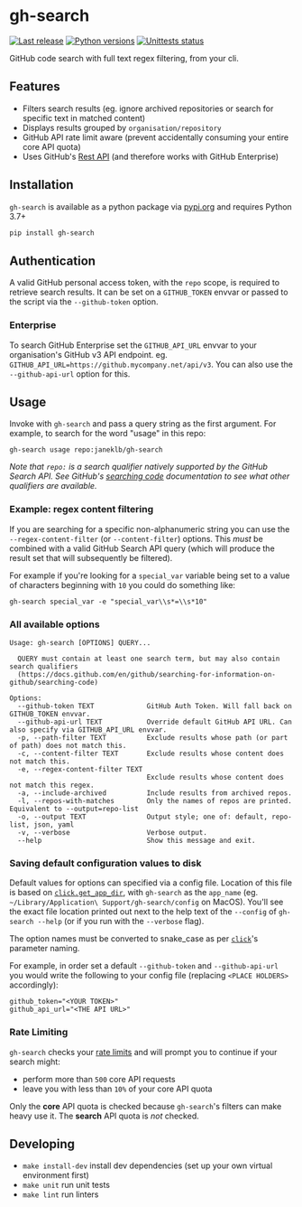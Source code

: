 <!-- markdownlint-disable MD004 -->

# gh-search

[![Last release](https://img.shields.io/pypi/v/gh-search.svg)](https://pypi.python.org/pypi/gh-search)
[![Python versions](https://img.shields.io/pypi/pyversions/gh-search.svg)](https://pypi.python.org/pypi/gh-search)
[![Unittests status](https://github.com/janeklb/gh-search/actions/workflows/lint-and-test.yml/badge.svg?branch=main)](https://github.com/janeklb/gh-search/actions/workflows/lint-and-test.yml?query=branch%3Amain)

GitHub code search with full text regex filtering, from your cli.

## Features

* Filters search results (eg. ignore archived repositories or search for specific text in matched content)
* Displays results grouped by `organisation/repository`
* GitHub API rate limit aware (prevent accidentally consuming your entire core API quota)
* Uses GitHub's [Rest API] (and therefore works with GitHub Enterprise)

[Rest API]: https://docs.github.com/en/rest/reference/search#search-code

## Installation

`gh-search` is available as a python package via [pypi.org](https://pypi.org/project/gh-search/) and requires Python 3.7+

```bash
pip install gh-search
```

## Authentication

A valid GitHub personal access token, with the `repo` scope, is required to retrieve search results.
It can be set on a `GITHUB_TOKEN` envvar or passed to the script via the `--github-token` option.

### Enterprise

To search GitHub Enterprise set the `GITHUB_API_URL` envvar to your organisation's GitHub v3 API endpoint.
eg. `GITHUB_API_URL=https://github.mycompany.net/api/v3`. You can also use the `--github-api-url` option for this.

## Usage

Invoke with `gh-search` and pass a query string as the first argument. For example, to search for the word "usage" in this repo:

```shell
gh-search usage repo:janeklb/gh-search
```

_Note that `repo:` is a search qualifier natively supported by the GitHub Search API. See GitHub's [searching code] documentation to see what other qualifiers are available._

### Example: regex content filtering

If you are searching for a specific non-alphanumeric string you can use the `--regex-content-filter` (or `--content-filter`) options. This _must_
be combined with a valid GitHub Search API query (which will produce the result set that will subsequently be filtered).

For example if you're looking for a `special_var` variable being set to a value  of characters beginning with `10` you could do something like:

```shell
gh-search special_var -e "special_var\\s*=\\s*10"
```

### All available options

```text
Usage: gh-search [OPTIONS] QUERY...

  QUERY must contain at least one search term, but may also contain search qualifiers
  (https://docs.github.com/en/github/searching-for-information-on-github/searching-code)

Options:
  --github-token TEXT             GitHub Auth Token. Will fall back on GITHUB_TOKEN envvar.
  --github-api-url TEXT           Override default GitHub API URL. Can also specify via GITHUB_API_URL envvar.
  -p, --path-filter TEXT          Exclude results whose path (or part of path) does not match this.
  -c, --content-filter TEXT       Exclude results whose content does not match this.
  -e, --regex-content-filter TEXT
                                  Exclude results whose content does not match this regex.
  -a, --include-archived          Include results from archived repos.
  -l, --repos-with-matches        Only the names of repos are printed. Equivalent to --output=repo-list
  -o, --output TEXT               Output style; one of: default, repo-list, json, yaml
  -v, --verbose                   Verbose output.
  --help                          Show this message and exit.
```

### Saving default configuration values to disk

Default values for options can specified via a config file. Location of this file is based on
[`click.get_app_dir`](https://click.palletsprojects.com/en/8.0.x/api/#click.get_app_dir), with
`gh-search` as the `app_name` (eg. `~/Library/Application\ Support/gh-search/config` on MacOS).
You'll see the exact file location printed out next to the help text of the `--config` of
`gh-search --help` (or if you run with the `--verbose` flag).

The option names must be converted to snake_case as per [`click`][click]'s parameter naming.

For example, in order set a default `--github-token` and `--github-api-url` you would write the
following to your config file (replacing `<PLACE HOLDERS>` accordingly):

```config
github_token="<YOUR TOKEN>"
github_api_url="<THE API URL>"
```

### Rate Limiting

`gh-search` checks your [rate limits] and will prompt you to continue if your search might:

- perform more than `500` core API requests
- leave you with less than `10%` of your core API quota

Only the **core** API quota is checked because `gh-search`'s filters can make heavy use it. The **search** API quota is _not_ checked.

## Developing

- `make install-dev` install dev dependencies (set up your own virtual environment first)
- `make unit` run unit tests
- `make lint` run linters

[searching code]: https://docs.github.com/en/github/searching-for-information-on-github/searching-code
[rate limits]: https://docs.github.com/en/rest/reference/rate-limit
[click]: https://click.palletsprojects.com/
